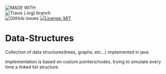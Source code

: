 ![MADE WITH](https://img.shields.io/static/v1.svg?labelColor=important&color=critical&label=MADE%20WITH&message=JAVA&logo=java&logoColor=black&style=for-the-badge&cacheSeconds=33600)  
![Travis (.org) branch](https://img.shields.io/travis/croxx219/Data-Structures/java-impl.svg?logo=travis&style=popout)  
![GitHub issues](https://img.shields.io/github/issues/croxx219/Data-Structures.svg?color=blue)
[![License: MIT](https://img.shields.io/badge/License-MIT-yellow.svg)](https://opensource.org/licenses/MIT&cacheSeconds=33600)
# Data-Structures
Collection of data structures(trees, graphs, etc...) implemented in java

Implementation is based on custom pointers/nodes, trying to simulate every time a linked list structure.